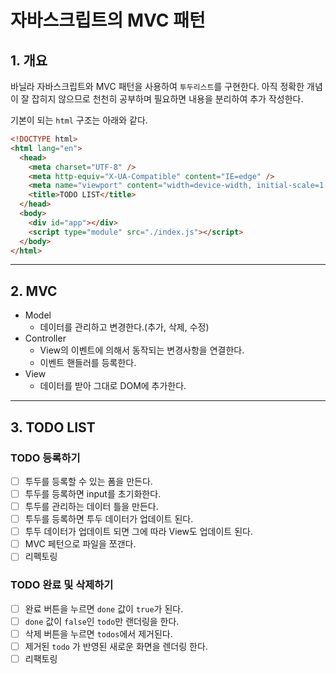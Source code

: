 # 자바스크립트의 MVC 패턴

## 1. 개요

바닐라 자바스크립트와 MVC 패턴을 사용하여 `투두리스트`를 구현한다. 아직 정확한 개념이 잘 잡히지 않으므로 천천히 공부하며 필요하면 내용을 분리하여 추가 작성한다.

기본이 되는 `html` 구조는 아래와 같다.

```html
<!DOCTYPE html>
<html lang="en">
  <head>
    <meta charset="UTF-8" />
    <meta http-equiv="X-UA-Compatible" content="IE=edge" />
    <meta name="viewport" content="width=device-width, initial-scale=1.0" />
    <title>TODO LIST</title>
  </head>
  <body>
    <div id="app"></div>
    <script type="module" src="./index.js"></script>
  </body>
</html>
```

---

## 2. MVC

- Model
  - 데이터를 관리하고 변경한다.(추가, 삭제, 수정)
- Controller
  - View의 이벤트에 의해서 동작되는 변경사항을 연결한다.
  - 이벤트 핸들러를 등록한다.
- View
  - 데이터를 받아 그대로 DOM에 추가한다.

---

## 3. TODO LIST

### TODO 등록하기

- [ ] 투두를 등록할 수 있는 폼을 만든다.
- [ ] 투두를 등록하면 input를 초기화한다.
- [ ] 투두를 관리하는 데이터 틀을 만든다.
- [ ] 투두를 등록하면 투두 데이터가 업데이트 된다.
- [ ] 투두 데이터가 업데이트 되면 그에 따라 View도 업데이트 된다.
- [ ] MVC 페턴으로 파일을 쪼갠다.
- [ ] 리펙토링

### TODO 완료 및 삭제하기

- [ ] 완료 버튼을 누르면 `done` 값이 `true`가 된다.
- [ ] `done` 값이 `false`인 `todo`만 랜더링을 한다.
- [ ] 삭제 버튼을 누르면 `todos`에서 제거된다.
- [ ] 제거된 `todo` 가 반영된 새로운 화면을 렌더링 한다.
- [ ] 리팩토링

